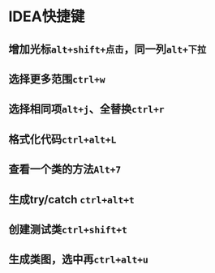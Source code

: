 # IDEA快捷键

## 增加光标`alt+shift+点击`，同一列`alt+下拉`

## 选择更多范围`ctrl+w`

## 选择相同项`alt+j`、全替换`ctrl+r`

## 格式化代码`ctrl+alt+L`

## 查看一个类的方法`Alt+7`

## 生成try/catch `ctrl+alt+t`     
## 创建测试类`ctrl+shift+t` 

## 生成类图，选中再`ctrl+alt+u`

